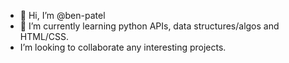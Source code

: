 - 👋 Hi, I’m @ben-patel
- 🌱 I’m currently learning python APIs, data structures/algos and HTML/CSS.
-  I’m looking to collaborate any interesting projects.

<!---
ben-patel/ben-patel is a ✨ special ✨ repository because its `README.md` (this file) appears on your GitHub profile.
You can click the Preview link to take a look at your changes.
--->
<!-- im guessing this is a comment??
---> 
